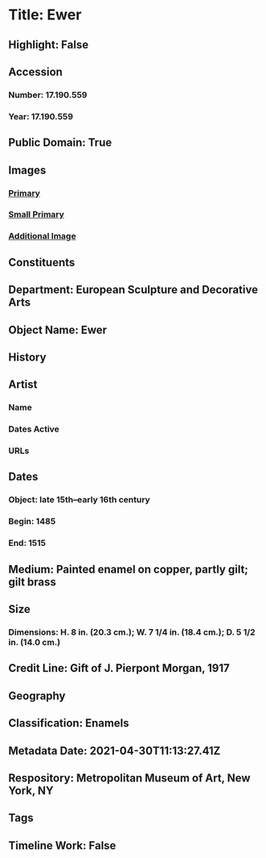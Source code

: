 # Title: Ewer
## Highlight: False
## Accession
### Number: 17.190.559
### Year: 17.190.559
## Public Domain: True
## Images
### [Primary](https://images.metmuseum.org/CRDImages/es/original/DP331845.jpg)
### [Small Primary](https://images.metmuseum.org/CRDImages/es/web-large/DP331845.jpg)
### [Additional Image](https://images.metmuseum.org/CRDImages/es/original/DP331852.jpg)
## Constituents
## Department: European Sculpture and Decorative Arts
## Object Name: Ewer
## History
## Artist
### Name
### Dates Active
### URLs
## Dates
### Object: late 15th–early 16th century
### Begin: 1485
### End: 1515
## Medium: Painted enamel on copper, partly gilt; gilt brass
## Size
### Dimensions: H. 8 in. (20.3 cm.); W. 7 1/4 in. (18.4 cm.); D. 5 1/2 in. (14.0 cm.)
## Credit Line: Gift of J. Pierpont Morgan, 1917
## Geography
## Classification: Enamels
## Metadata Date: 2021-04-30T11:13:27.41Z
## Respository: Metropolitan Museum of Art, New York, NY
## Tags
## Timeline Work: False